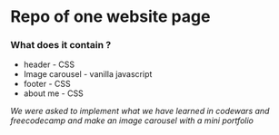 # Repo of one website page 

### What does it contain ?
* header - CSS
* Image carousel - vanilla javascript
* footer - CSS
* about me - CSS

*We were asked to implement what we have learned in codewars and freecodecamp and make an image carousel with a mini portfolio*
